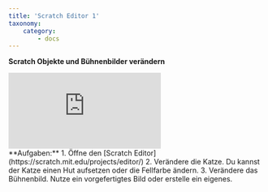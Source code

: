 ```yaml
---
title: 'Scratch Editor 1'
taxonomy:
    category:
        - docs
---
```


**Scratch Objekte und Bühnenbilder verändern** 

<div class="video-container-wrapper iloader"><div class='video-container'><iframe src='https://www.youtube.com/embed/QPpdVqZDMMM'  frameborder='0' allowfullscreen></iframe></div></div>
**Aufgaben:**
1. Öffne den [Scratch Editor](https://scratch.mit.edu/projects/editor/)
2. Verändere die Katze. Du kannst der Katze einen Hut aufsetzen oder die Fellfarbe ändern.
3. Verändere das Bühnenbild. Nutze ein vorgefertigtes Bild oder erstelle ein eigenes.


